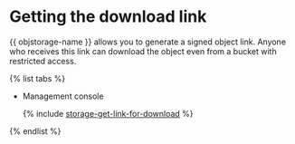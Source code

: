 # Getting the download link

{{ objstorage-name }} allows you to generate a signed object link. Anyone who receives this link can download the object even from a bucket with restricted access.

{% list tabs %}

- Management console

  {% include [storage-get-link-for-download](../../_includes_service/storage-get-link-for-download.md) %}

{% endlist %}

